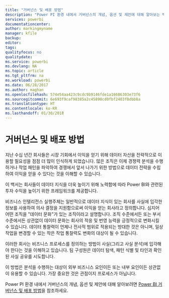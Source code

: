 ```yaml
---
title: "거버넌스 및 배포 방법"
description: "Power PI 환경 내에서 거버넌스의 개념, 옵션 및 제안에 대해 알아보는 백서입니다."
services: powerbi
documentationcenter: 
author: markingmyname
manager: kfile
backup: 
editor: 
tags: 
qualityfocus: no
qualitydate: 
ms.service: powerbi
ms.devlang: NA
ms.topic: article
ms.tgt_pltfrm: na
ms.workload: powerbi
ms.date: 06/28/2017
ms.author: maghan
ms.openlocfilehash: 574e54aa423c9cdc9b9146fde1a16686303e73f6
ms.sourcegitcommit: 6e693f9caf98385a2c45890cd0fbf2403f0dbb8a
ms.translationtype: HT
ms.contentlocale: ko-KR
ms.lasthandoff: 01/30/2018
---
```

# <a name="governance-and-deployment-approaches"></a>거버넌스 및 배포 방법
지난 수십 년간 회사들은 시장 기회에서 이익을 얻기 위해 데이터 자산을 전략적으로 이용할 필요성을 점점 더 많이 인식하게 되었습니다. 많은 조직은 이제 경쟁력 분석을 수행하거나 작업 패턴을 파악하여 경쟁에서 앞서 나가기 위한 방법으로 데이터 전략을 수립하여 이익을 얻을 수 있다는 것을 이해할 수 있습니다.  

이 백서는 회사들이 데이터 지식을 더욱 높이기 위해 노력함에 따라 Power BI와 관련된 투자 수익을 높이기 위한 프레임워크를 제공합니다.

비즈니스 인텔리전스 실행주체는 일반적으로 데이터 지식이 있는 회사를 사실에 입각한 정보를 사용하여 의사 결정을 지원함으로써 이익을 얻는 회사라고 정의합니다.  심지어 어떤 조직을 "데이터 문화"가 있는 조직이라고 설명합니다.
조직 수준에서든 또는 부서 수준에서든 상관없이 데이터 문화는 회사의 적응 및 번영 능력을 긍정적으로 변화시킬 수 있습니다.  데이터 통찰력이 언제나 전사적 범위로 적용되는 방대한 것은 아니며, 일상 작업을 변경할 수 있는 작은 작업 통찰력도 변화의 대상이 될 수 있습니다.

이러한 회사는 비즈니스 프로세스를 정의하는 방법이 사실(그리고 사실 분석)에 입각해야 한다는 것을 이해하고 있습니다. 팀 구성원은 데이터 탐색, 패턴 식별 및 타인과 확인된 사실 공유를 시도합니다. 

이 방법은 분석을 수행하는 대상이 외부 비즈니스 요인이든 또는 내부 요인이든 상관없이 유용할 수 있습니다. 가장 중요한 것은 관점이지 프로세스가 아닙니다.

Power PI 환경 내에서 거버넌스의 개념, 옵션 및 제안에 대해 알아보려면 [Power BI 거버넌스 및 배포 방법](http://go.microsoft.com/fwlink/?LinkId=785915&clcid=0x409)을 참조하세요.

